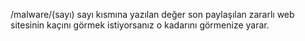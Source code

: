 /malware/(sayı)
sayı kısmına yazılan değer son paylaşılan zararlı web sitesinin kaçını görmek istiyorsanız o kadarını görmenize yarar.
